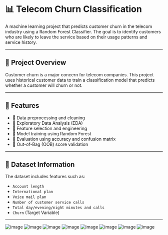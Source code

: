 # 📊 Telecom Churn Classification

A machine learning project that predicts customer churn in the telecom industry using a Random Forest Classifier. The goal is to identify customers who are likely to leave the service based on their usage patterns and service history.

---

## 📁 Project Overview

Customer churn is a major concern for telecom companies. This project uses historical customer data to train a classification model that predicts whether a customer will churn or not.

---

## 🚀 Features

- 🔹 Data preprocessing and cleaning  
- 🔹 Exploratory Data Analysis (EDA)  
- 🔹 Feature selection and engineering  
- 🔹 Model training using Random Forest  
- 🔹 Evaluation using accuracy and confusion matrix  
- 🔹 Out-of-Bag (OOB) score validation

---

## 📌 Dataset Information

The dataset includes features such as:

- `Account length`
- `International plan`
- `Voice mail plan`
- `Number of customer service calls`
- `Total day/evening/night minutes and calls`
- `Churn` (Target Variable)

---
![image](https://github.com/user-attachments/assets/fa3fd300-64e5-4e20-9e7f-0f7cb4d8b28c)
![image](https://github.com/user-attachments/assets/f41d931f-f9b3-464d-ac24-f4f6db032b3d)
![image](https://github.com/user-attachments/assets/538faf4b-86e7-4ca4-8fb9-4df459e585b1)
![image](https://github.com/user-attachments/assets/7f37350b-7a90-4744-ba45-7a88cef52aff)
![image](https://github.com/user-attachments/assets/ff6dc3f2-49f9-491f-ae29-1490cc476b70)
![image](https://github.com/user-attachments/assets/2b7350e7-0a7c-4fcd-9188-a17a19cc7744)
![image](https://github.com/user-attachments/assets/515c58d9-843c-490b-b128-a825880c5fae)
![image](https://github.com/user-attachments/assets/675ded91-1223-4290-b8fd-98031f4e622c)


